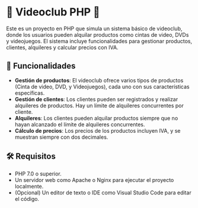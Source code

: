 # 🎥 Videoclub PHP 📀

Este es un proyecto en PHP que simula un sistema básico de videoclub, donde los usuarios pueden alquilar productos como cintas de video, DVDs y videojuegos. El sistema incluye funcionalidades para gestionar productos, clientes, alquileres y calcular precios con IVA.

## 🚀 Funcionalidades

- **Gestión de productos**: El videoclub ofrece varios tipos de productos (Cinta de video, DVD, y Videojuegos), cada uno con sus características específicas.
- **Gestión de clientes**: Los clientes pueden ser registrados y realizar alquileres de productos. Hay un límite de alquileres concurrentes por cliente.
- **Alquileres**: Los clientes pueden alquilar productos siempre que no hayan alcanzado el límite de alquileres concurrentes.
- **Cálculo de precios**: Los precios de los productos incluyen IVA, y se muestran siempre con dos decimales.


## 🛠 Requisitos

- PHP 7.0 o superior.
- Un servidor web como Apache o Nginx para ejecutar el proyecto localmente.
- (Opcional) Un editor de texto o IDE como Visual Studio Code para editar el código.

